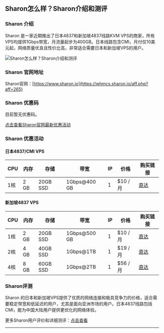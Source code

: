 ## Sharon怎么样？Sharon介绍和测评

### Sharon 介绍

Sharon 是一家近期推出了日本4837和新加坡4837线路KVM VPS的商家，所有VPS均提供1Gbps带宽，月流量起步为400GB。日本线路包含CMI，月付仅10美元起，网络质量优良且性价比高，非常适合需要日本和新加坡VPS的用户。

![Sharon怎么样？Sharon介绍和测评](https://github.com/user-attachments/assets/3f73b102-1566-4454-a4f1-633b1572eb9e)

### Sharon 官网地址

Sharon官网：[https://www.sharon.io](https://whmcs.sharon.io/aff.php?aff=265)

### Sharon 优惠码

目前暂无优惠码。

[点击查看Sharon官网最新优惠活动](https://whmcs.sharon.io/aff.php?aff=265)

### Sharon 优惠活动

#### 日本4837/CMI VPS

| CPU  | 内存  | 存储        | 带宽          | IP | 价格       | 购买链接                                                                              |
|------|-------|-------------|---------------|----|------------|---------------------------------------------------------------------------------------|
| 1核  | 2 GB  | 20GB SSD    | 1Gbps@400 GB  | 1  | $10 /月    | [直达](https://whmcs.sharon.io/aff.php?aff=265&pid=59)                                   |

#### 新加坡4837 VPS

| CPU  | 内存  | 存储        | 带宽          | IP | 价格       | 购买链接                                                                              |
|------|-------|-------------|---------------|----|------------|---------------------------------------------------------------------------------------|
| 1核  | 2 GB  | 20GB SSD    | 1Gbps@500 GB  | 1  | $10 /月    | [直达](https://whmcs.sharon.io/aff.php?aff=265&pid=46)                                   |
| 2核  | 4 GB  | 40GB SSD    | 1Gbps@1TB     | 1  | $19 /月    | [直达](https://whmcs.sharon.io/aff.php?aff=265&pid=47)                                   |
| 4核  | 8 GB  | 60GB SSD    | 1Gbps@2TB     | 1  | $56 /月    | [直达](https://whmcs.sharon.io/aff.php?aff=265&pid=48)                                   |

### Sharon评测

Sharon 的日本和新加坡VPS提供了优质的网络连接和极具竞争力的价格，适合需要稳定带宽和低延迟的用户，尤其是面向亚洲市场的用户。日本4837线路包括CMI，能为中国大陆用户提供更优化的网络体验。

更多Sharon用户评价和详细测评：[点击查看](https://whmcs.sharon.io/aff.php?aff=265)

---
